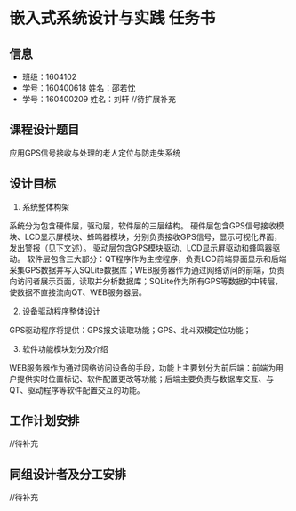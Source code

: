 # 嵌入式系统设计与实践 任务书

## 信息

- 班级：1604102
- 学号：160400618 姓名：邵若忱
- 学号：160400209 姓名：刘轩
//待扩展补充

## 课程设计题目

应用GPS信号接收与处理的老人定位与防走失系统

## 设计目标

1. 系统整体构架

系统分为包含硬件层，驱动层，软件层的三层结构。
硬件层包含GPS信号接收模块、LCD显示屏模块、蜂鸣器模块，分别负责接收GPS信号，显示可视化界面，发出警报（见下文述）。
驱动层包含GPS模块驱动、LCD显示屏驱动和蜂鸣器驱动。
软件层包含三大部分：QT程序作为主控程序，负责LCD前端界面显示和后端采集GPS数据并写入SQLite数据库；WEB服务器作为通过网络访问的前端，负责向访问者展示页面，读取并分析数据库；SQLite作为所有GPS等数据的中转层，使数据不直接流向QT、WEB服务器层。

2. 设备驱动程序整体设计

GPS驱动程序将提供：GPS报文读取功能；GPS、北斗双模定位功能；

3. 软件功能模块划分及介绍

WEB服务器作为通过网络访问设备的手段，功能上主要划分为前后端：前端为用户提供实时位置标记、软件配置更改等功能；后端主要负责与数据库交互、与QT、驱动程序等软件配置交互的功能。

## 工作计划安排

//待补充

## 同组设计者及分工安排

//待补充

